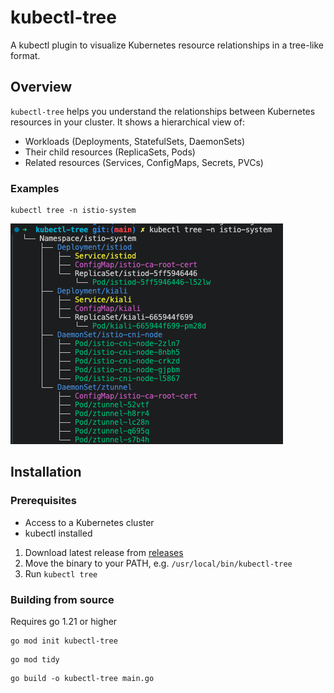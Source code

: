 # kubectl-tree

A kubectl plugin to visualize Kubernetes resource relationships in a tree-like format.

## Overview

`kubectl-tree` helps you understand the relationships between Kubernetes resources in your cluster. It shows a hierarchical view of:
- Workloads (Deployments, StatefulSets, DaemonSets)
- Their child resources (ReplicaSets, Pods)
- Related resources (Services, ConfigMaps, Secrets, PVCs)

### Examples

```
kubectl tree -n istio-system
```
![alt text](<CleanShot 2024-12-21 at 17.39.23.png>)

## Installation

### Prerequisites
- Access to a Kubernetes cluster
- kubectl installed

1. Download latest release from [releases](https://github.com/danielbooth-cloud/kubectl-tree/releases)
2. Move the binary to your PATH, e.g. `/usr/local/bin/kubectl-tree`
3. Run `kubectl tree`

### Building from source
Requires go 1.21 or higher
```
go mod init kubectl-tree
```

```
go mod tidy
```

```
go build -o kubectl-tree main.go
```

